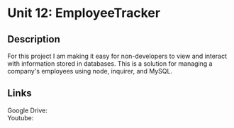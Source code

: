 # Unit 12: EmployeeTracker

## Description 

For this project I am making it easy for non-developers to view and interact with information stored in databases. This is a solution for managing a company's employees using node, inquirer, and MySQL.

## Links  
Google Drive:  
Youtube:
